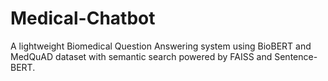 # Medical-Chatbot
A lightweight Biomedical Question Answering system using BioBERT and MedQuAD dataset with semantic search powered by FAISS and Sentence-BERT.
